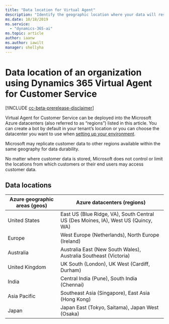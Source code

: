```yaml
---
title: "Data location for Virtual Agent"
description: "Identify the geographic location where your data will reside"
ms.date: 10/18/2019
ms.service:
  - "dynamics-365-ai"
ms.topic: article
author: iaanw
ms.author: iawilt
manager: shellyha
---
```


# Data location of an organization using Dynamics 365 Virtual Agent for Customer Service

[!INCLUDE [cc-beta-prerelease-disclaimer](../includes/cc-beta-prerelease-disclaimer.md)]
    
Virtual Agent for Customer Service can be deployed into the Microsoft Azure datacenters (also referred to as “regions”) listed in this article. You can create a bot by default in your tenant’s location or you can choose the datacenter you want to use when [setting up your environment](getting-started-new-environment.md).

Microsoft may replicate customer data to other regions available within the same geography for data durability. 

No matter where customer data is stored, Microsoft does not control or limit the locations from which customers or their end users may access customer data.

## Data locations
Azure geographic areas (geos) | Azure datacenters (regions)
 ---|---
United States | East US (Blue Ridge, VA), South Central US (Des Moines, IA), West US (Quincy, WA)
Europe | West Europe (Netherlands), North Europe (Ireland)
Australia	 | Australia East (New South Wales), Australia Southeast (Victoria)
United Kingdom	| UK South (London), UK West (Cardiff, Durham)
India	| Central India (Pune), South India (Chennai)
Asia Pacific	| Southeast Asia (Singapore), East Asia (Hong Kong)
Japan	| Japan East (Tokyo, Saitama), Japan West (Osaka)


